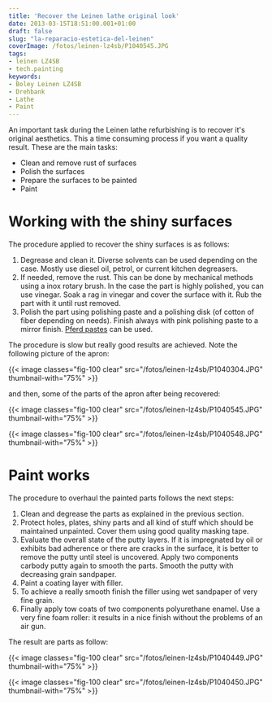 ```yaml
---
title: 'Recover the Leinen lathe original look'
date: 2013-03-15T18:51:00.001+01:00
draft: false
slug: "la-reparacio-estetica-del-leinen"
coverImage: /fotos/leinen-lz4sb/P1040545.JPG
tags:
- leinen LZ4SB
- tech.painting
keywords:
- Boley Leinen LZ4SB
- Drehbank
- Lathe
- Paint
---
```


An important task during the Leinen lathe refurbishing is to recover
it's original aesthetics. This a time consuming process if you want a
quality result. These are the main tasks:

* Clean and remove rust of surfaces
* Polish the surfaces
* Prepare the surfaces to be painted
* Paint


# Working with the shiny surfaces

The procedure applied to recover the shiny surfaces is as follows:

1. Degrease and clean it. Diverse solvents can be used depending on
   the case. Mostly use diesel oil, petrol, or current kitchen
   degreasers.
2. If needed, remove the rust. This can be done by mechanical methods
   using a inox rotary brush. In the case the part is highly polished,
   you can use vinegar. Soak a rag in vinegar and cover the surface
   with it. Rub the part with it until rust removed.
3. Polish the part using polishing paste and a polishing disk (of
   cotton of fiber depending on needs). Finish always with pink
   polishing paste to a mirror finish. [Pferd
   pastes](https://www.pferd.com/media/PDF-US/tool-manual/katalog-4-wzh23-en-usa-ca_web.pdf) can be
   used.

The procedure is slow but really good results are achieved. Note the
following picture of the apron:

{{< image classes="fig-100 clear"  src="/fotos/leinen-lz4sb/P1040304.JPG" thumbnail-with="75%" >}}

and then, some of the parts of the apron after being recovered:

{{< image classes="fig-100 clear"  src="/fotos/leinen-lz4sb/P1040545.JPG" thumbnail-with="75%" >}}

{{< image classes="fig-100 clear"  src="/fotos/leinen-lz4sb/P1040548.JPG" thumbnail-with="75%" >}}


# Paint works

The procedure to overhaul the painted parts follows the next steps:

1. Clean and degrease the parts as explained in the previous section.
2. Protect holes, plates, shiny parts and all kind of stuff which
   should be maintained unpainted. Cover them using good quality
   masking tape.
3. Evaluate the overall state of the putty layers. If it is
   impregnated by oil or exhibits bad adherence or there are cracks in
   the surface, it is better to remove the putty until steel is
   uncovered. Apply two components carbody putty again to smooth the
   parts. Smooth the putty with decreasing grain sandpaper.
4. Paint a coating layer with filler.
5. To achieve a really smooth finish the filler using wet sandpaper
   of very fine grain.
6. Finally apply tow coats of two components polyurethane enamel. Use
   a very fine foam roller: it results in a nice finish without the
   problems of an air gun.

The result are parts as follow:

{{< image classes="fig-100 clear"  src="/fotos/leinen-lz4sb/P1040449.JPG" thumbnail-with="75%" >}}

{{< image classes="fig-100 clear"  src="/fotos/leinen-lz4sb/P1040450.JPG" thumbnail-with="75%" >}}
